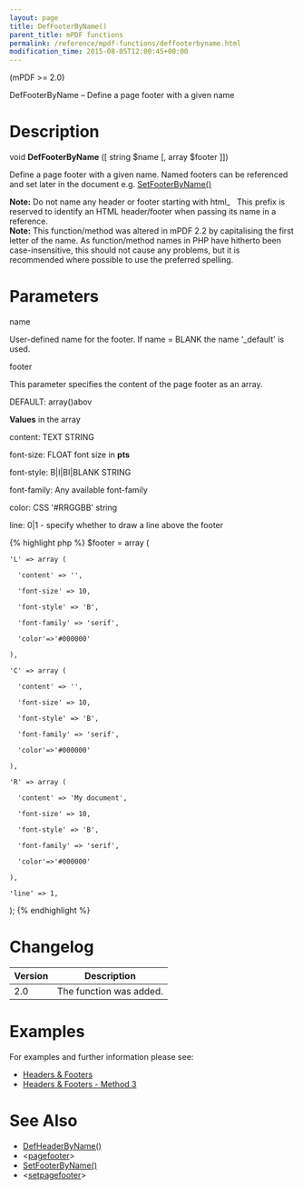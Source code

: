 ```yaml
---
layout: page
title: DefFooterByName()
parent_title: mPDF functions
permalink: /reference/mpdf-functions/deffooterbyname.html
modification_time: 2015-08-05T12:00:45+00:00
---
```


<p>(mPDF &gt;= 2.0)</p>
<p>DefFooterByName – Define a page footer with a given name</p>

# Description

<p class="manual_block">void <b>DefFooterByName</b> ([ string <span class="parameter">$name</span> [, array <span class="parameter">$footer</span> ]])</p>
<p>Define a page footer with a given name. Named footers can be referenced and set later in the document e.g. <a href="{{ "/reference/mpdf-functions/setheaderbyname.html" | prepend: site.baseurl }}">SetFooterByName()</a></p>

<div class="alert alert-info" role="alert"><strong>Note:</strong> Do not name any header or footer starting with html_&nbsp;&nbsp; This prefix is reserved to identify an <span class="smallblock">HTML</span> header/footer when passing its name in a reference.</div>

<div class="alert alert-info" role="alert"><strong>Note:</strong> This function/method was altered in mPDF 2.2 by capitalising the first letter of the name. As function/method names in PHP have hitherto been case-insensitive, this should not cause any problems, but it is recommended where possible to use the preferred spelling.</div>

# Parameters

<p class="manual_param_dt"><span class="parameter">name</span></p>
<p class="manual_param_dd">User-defined name for the footer. If <span class="parameter">name</span> = <span class="smallblock">BLANK</span> the name '_default' is used.<span class="smallblock">

</span></p>
<p class="manual_param_dt"><span class="parameter">footer</span></p>
<p class="manual_param_dd">This parameter specifies the content of the page footer as an array.

<span class="smallblock">DEFAULT</span>: array()abov</p>
<p class="manual_param_dd"><b>Values</b> in the array

<span class="parameter">content</span>: <span class="smallblock">TEXT STRING</span>

<span class="parameter">font-size</span>: <span class="smallblock">FLOAT</span> font size in <b>pts</b>

<span class="parameter">font-style</span>: B|I|BI|<span class="smallblock">BLANK STRING</span>

<span class="parameter">font-family</span>: Any available font-family

<span class="parameter">color</span>: CSS '#RRGGBB' string

<span class="parameter">line</span>: 0|1 - specify whether to draw a line above the footer</p>

{% highlight php %}
$footer = array (

    'L' => array (

      'content' => '',

      'font-size' => 10,

      'font-style' => 'B',

      'font-family' => 'serif',

      'color'=>'#000000'

    ),

    'C' => array (

      'content' => '',

      'font-size' => 10,

      'font-style' => 'B',

      'font-family' => 'serif',

      'color'=>'#000000'

    ),

    'R' => array (

      'content' => 'My document',

      'font-size' => 10,

      'font-style' => 'B',

      'font-family' => 'serif',

      'color'=>'#000000'

    ),

    'line' => 1,

);
{% endhighlight %}

# Changelog

<table class="table"> <thead>
<tr> <th>Version</th><th>Description</th> </tr>
</thead> <tbody>
<tr>
<td>2.0</td>
<td>The function was added.</td>
</tr>
</tbody> </table>

# Examples

<p>For examples and further information please see:</p>
<ul>
<li class="manual_boxlist"><a href="{{ "/headers-footers/headers-footers.html" | prepend: site.baseurl }}">Headers &amp; Footers</a></li>
<li class="manual_boxlist"><a href="{{ "/headers-footers/method-1.html" | prepend: site.baseurl }}">Headers &amp; Footers - Method 3</a></li>
</ul>

# See Also

<ul>
<li class="manual_boxlist"><a href="{{ "/reference/mpdf-functions/defheaderbyname.html" | prepend: site.baseurl }}">DefHeaderByName()</a></li>
<li class="manual_boxlist">&lt;<a href="{{ "/reference/html-control-tags/pagefooter.html" | prepend: site.baseurl }}">pagefooter</a>&gt;</li>
<li class="manual_boxlist"><a href="{{ "/reference/mpdf-functions/setfooterbyname.html" | prepend: site.baseurl }}">SetFooterByName()</a></li>
<li class="manual_boxlist">&lt;<a href="{{ "/reference/html-control-tags/setpagefooter.html" | prepend: site.baseurl }}">setpagefooter</a>&gt;</li>
</ul>

